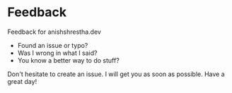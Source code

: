 # Feedback
Feedback for anishshrestha.dev
- Found an issue or typo? 
- Was I wrong in what I said?
- You know a better way to do stuff?

Don't hesitate to create an issue. I will get you as soon as possible.
Have a great day!
